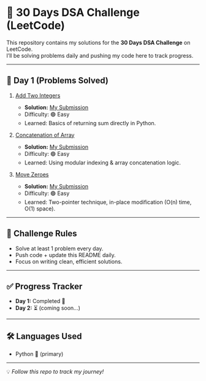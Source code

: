 # 🚀 30 Days DSA Challenge (LeetCode)

This repository contains my solutions for the **30 Days DSA Challenge** on LeetCode.  
I’ll be solving problems daily and pushing my code here to track progress.  

---

## 📅 Day 1 (Problems Solved)

1. [Add Two Integers](https://leetcode.com/problems/add-two-integers/)  
   - **Solution:** [My Submission](https://leetcode.com/problems/add-two-integers/submissions/1741947661/)  
   - Difficulty: 🟢 Easy  
   - Learned: Basics of returning sum directly in Python.  

2. [Concatenation of Array](https://leetcode.com/problems/concatenation-of-array/)  
   - **Solution:** [My Submission](https://leetcode.com/problems/concatenation-of-array/submissions/1742086955/)  
   - Difficulty: 🟢 Easy  
   - Learned: Using modular indexing & array concatenation logic.  

3. [Move Zeroes](https://leetcode.com/problems/move-zeroes/)  
   - **Solution:** [My Submission](https://leetcode.com/problems/move-zeroes/submissions/1742122812/)  
   - Difficulty: 🟢 Easy  
   - Learned: Two-pointer technique, in-place modification (O(n) time, O(1) space).  

---

## 📌 Challenge Rules
- Solve at least 1 problem every day.  
- Push code + update this README daily.  
- Focus on writing clean, efficient solutions.  

---

## ✅ Progress Tracker
- **Day 1:** Completed 🎉  
- **Day 2:** ⏳ (coming soon...)  

---

## 🛠️ Languages Used
- Python 🐍 (primary)   

---

💡 *Follow this repo to track my journey!*  
